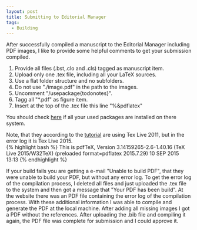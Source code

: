 ```yaml
---
layout: post
title: Submitting to Editorial Manager
tags:
  - Building
---
```

After successfully compiled a manuscript to the Editorial Manager including PDF images,
I like to provide some helpful comments to get your submission compiled.
<p>
<ol>
<li>Provide all files (.bst,.clo and .cls) tagged as manuscript item.</li>
<li>Upload only <bf>one</bf> .tex file, including all your LaTeX sources.</li>
<li>Use a flat folder structure and no subfolders.</li>
<li>Do not use "./image.pdf" in the path to the images.</li>
<li>Uncomment "/usepackage{todonotes}".</li>
<li>Tagg all "*.pdf" as figure item.</li>
<li>Insert at the top of the .tex file this line "%&pdflatex"</li>
</ol>
You should check <a href="http://www.editorialmanager.de/pdf/latex/LaTeX-Styles-on-EM-PDF-Builder-2013.pdf">here</a> if all your used packages are installed on there system.

Note, that they according to the <a href="http://www.edmgr.com/robohelp/current/EM_Knowledge_Base/Preparing_of_a_Tex_Submission_for_Editorial_Manager.htm">tutorial</a> are using Tex Live 2011, but in the error log it is Tex Live 2015.   
{% highlight bash %}
This is pdfTeX, Version 3.14159265-2.6-1.40.16 (TeX Live 2015/W32TeX)
(preloaded format=pdflatex 2015.7.29) 10 SEP 2015 13:13
{% endhighlight %}

If your build fails you are getting a e-mail "Unable to build PDF", that they were unable to build your PDF, but without any error log. To get the error log of the compilation process, I deleted all files and just uploaded the .tex file to the system and then got a message that "Your PDF has been build". At the website there was  an PDF file containing the error log of the compilation process. With these additional information I was able to compile and generate the PDF at the local machine. After adding all missing images I got a PDF without the references. After uploading the .bib file and compiling it again, the PDF file was complete for submission and I could approve it. 
